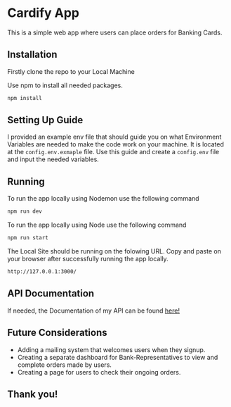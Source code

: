 # Cardify App

This is a simple web app where users can place orders for Banking Cards.

## Installation

Firstly clone the repo to your Local Machine

Use npm to install all needed packages.

```bash
npm install
```

## Setting Up Guide

I provided an example env file that should guide you on what Environment Variables are needed to make the code work on your machine. It is located at the `config.env.exmaple` file. Use this guide and create a `config.env` file and input the needed variables.

## Running

To run the app locally using Nodemon use the following command

```bash
npm run dev
```

To run the app locally using Node use the following command

```bash
npm run start
```
The Local Site should be running on the folowing URL. Copy and paste on your browser after successfully running the app locally.

```bash
http://127.0.0.1:3000/
```

## API Documentation

If needed, the Documentation of my API can be found [here!](https://documenter.getpostman.com/view/24109379/2s8ZDZzgDR)

## Future Considerations

- Adding a mailing system that welcomes users when they signup.
- Creating a separate dashboard for Bank-Representatives to view and complete orders made by users.
- Creating a page for users to check their ongoing orders.

## Thank you!
